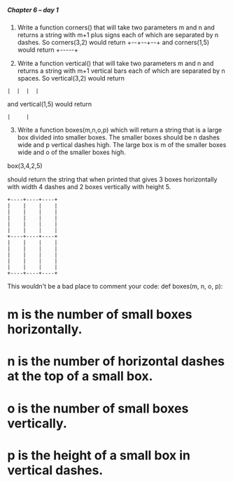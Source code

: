 ##### Chapter 6 – day 1

1. Write a function corners() that will take two parameters m and n and returns a string with m+1 plus signs each of which 
are separated by n dashes. So corners(3,2) would return +--+--+--+ and corners(1,5) would return +-----+

2. Write a function vertical() that will take two parameters m and n and returns a string with m+1 vertical bars each of 
which are separated by n spaces. So vertical(3,2) would return 
```
|  |  |  |
```
and vertical(1,5) would return 
```
|     |
```

3. Write a function boxes(m,n,o,p) which will return a string that is a large box divided into smaller boxes. The smaller boxes should be n dashes wide and p vertical dashes high. The large box is m of the smaller boxes wide and o of the smaller boxes high.  

box(3,4,2,5) 

should return the string that when printed that gives 3 boxes horizontally with width 4 dashes and 2 boxes vertically with height 5.

```
+----+----+----+
|    |    |    |
|    |    |    |
|    |    |    |
|    |    |    |
|    |    |    |
+----+----+----+
|    |    |    |
|    |    |    |
|    |    |    |
|    |    |    |
|    |    |    |
+----+----+----+
```

This wouldn't be a bad place to comment your code:
def boxes(m, n, o, p):
# m is the number of small boxes horizontally.
# n is the number of horizontal dashes at the top of a small box.
# o is the number of small boxes vertically.
# p is the height of a small box in vertical dashes.
